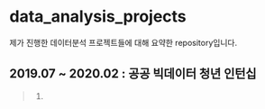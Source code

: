# data_analysis_projects
제가 진행한 데이터분석 프로젝트들에 대해 요약한 repository입니다.

## 2019.07 ~ 2020.02 : 공공 빅데이터 청년 인턴십
> 1. 
